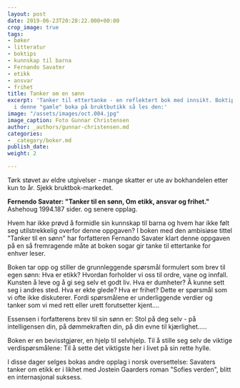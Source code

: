 ```yaml
---
layout: post
date: 2019-06-23T20:28:22.000+00:00
crop_image: true
tags:
- bøker
- litteratur
- boktips
- kunnskap til barna
- Fernando Savater
- etikk
- ansvar
- frihet
title: Tanker om en sønn
excerpt: 'Tanker til ettertanke - en reflektert bok med innsikt. Boktips får du tak
  i denne "gamle" boka på bruktbutikk så les den:'
image: "/assets/images/oct.004.jpg"
image_caption: Foto Gunnar Christensen
author: _authors/gunnar-christensen.md
categories:
- _category/boker.md
publish_date: 
weight: 2

---
```

Tørk støvet av eldre utgivelser - mange skatter er ute av bokhandelen etter kun to år. Sjekk bruktbok-markedet.

**Fernendo Savater: "Tanker til en sønn, Om etikk, ansvar og frihet."** Ashehoug 1994.187 sider. og senere opplag.

Hvem har ikke prøvd å formidle sin kunnskap til barna og hvem har ikke følt seg utilstrekkelig overfor denne oppgaven? I boken med den ambisiøse tittel "Tanker til en sønn" har forfatteren Fernando Savater klart denne oppgaven på en så fremragende måte at boken sogar gir tanke til ettertanke for enhver leser.

Boken tar opp og stiller de grunnleggende spørsmål formulert som brev til egen sønn: Hva er etikk? Hvordan forholder vi oss til ordre, vane og innfall. Kunsten å leve og å gi seg selv et godt liv. Hva er dumheter? Å kunne sett seg i andres sted. Hva er ekte glede? Hva er frihet? Dette er spørsmål som vi ofte ikke diskuterer. Fordi spørsmålene er underliggende verdier og tanker som vi med rett eller urett forutsetter kjent....

Essensen i forfatterens brev til sin sønn er: Stol på deg selv - på intelligensen din, på dømmekraften din, på din evne til kjærlighet.....

Boken er en bevisstgjører, en hjelp til selvhjelp. Til å stille seg selv de viktige verdispørsmålene: Til å sette det viktigste her i livet på sin rette hylle.

I disse dager selges bokas andre opplag i norsk oversettelse: Savaters tanker om etikk er i likhet med Jostein Gaarders roman "Sofies verden", blitt en internasjonal suksess.